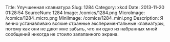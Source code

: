 Title: Улучшенная клавиатура 
Slug: 1284 
Category: xkcd 
Date: 2013-11-20 01:28:54 
SourceNum: 1284 
Image: /comics/1284.png 
MicroImage: /comics/1284_micro.png 
MiniImage: /comics/1284_mini.png 
Description: Я вечно устанавливаю всякие странные экспериментальные клавиатуры, потому как они не дают мне забыть, что ни одно из набранных мной сообщений никогда не стоило залапанного экрана. 

